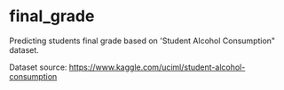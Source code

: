 # final_grade
Predicting students final grade based on 'Student Alcohol Consumption" dataset.

Dataset source: 
https://www.kaggle.com/uciml/student-alcohol-consumption
